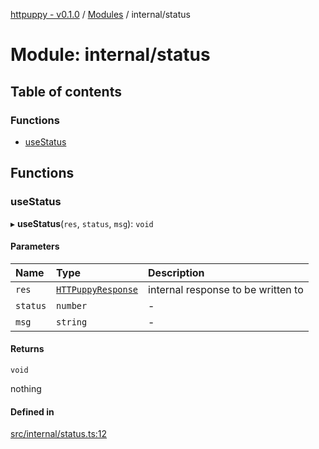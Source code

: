 [httpuppy - v0.1.0](../README.md) / [Modules](../modules.md) / internal/status

# Module: internal/status

## Table of contents

### Functions

- [useStatus](internal_status.md#usestatus)

## Functions

### useStatus

▸ **useStatus**(`res`, `status`, `msg`): `void`

#### Parameters

| Name | Type | Description |
| :------ | :------ | :------ |
| `res` | [`HTTPuppyResponse`](../interfaces/types_server.HTTPuppyResponse.md) | internal response to be written to |
| `status` | `number` | - |
| `msg` | `string` | - |

#### Returns

`void`

nothing

#### Defined in

[src/internal/status.ts:12](https://github.com/abschill/httpuppy/blob/8b3eb74/src/internal/status.ts#L12)
